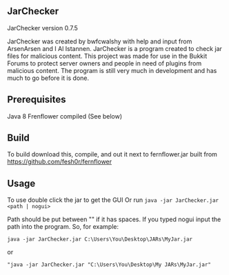
## JarChecker

JarChecker version 0.7.5

JarChecker was created by bwfcwalshy with help and input from ArsenArsen and I Al Istannen. JarChecker is a program created to check jar files for malicious content. This project was made for use in the Bukkit Forums to protect server owners and people in need of plugins from malicious content. The program is still very much in development and has much to go before it is done.

## Prerequisites
Java 8
Frenflower compiled (See below)

## Build

To build download this, compile, and out it next to fernflower.jar built from https://github.com/fesh0r/fernflower

## Usage
To use double click the jar to get the GUI
Or run 
  ``java -jar JarChecker.jar <path | nogui>``
  
Path should be put between "" if it has spaces.
If you typed nogui input the path into the program.
So, for example: 

``java -jar JarChecker.jar C:\Users\You\Desktop\JARs\MyJar.jar``

or

``"java -jar JarChecker.jar "C:\Users\You\Desktop\My JARs\MyJar.jar"``
